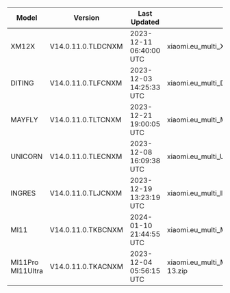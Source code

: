 | Model | Version | Last Updated | File Name | Size | Download Link |
| ---- | ---- | ---- | ---- | ---- | ---- |
| XM12X | V14.0.11.0.TLDCNXM | 2023-12-11 06:40:00 UTC | xiaomi.eu_multi_XM12X_V14.0.11.0.TLDCNXM_v14-13.zip | 4.4 GB | [SourceForge](https://sourceforge.net/projects/xiaomi-eu-multilang-miui-roms/files/xiaomi.eu/MIUI-STABLE-RELEASES/MIUIv14/xiaomi.eu_multi_XM12X_V14.0.11.0.TLDCNXM_v14-13.zip/download) |
| DITING | V14.0.11.0.TLFCNXM | 2023-12-03 14:25:33 UTC | xiaomi.eu_multi_DITING_V14.0.11.0.TLFCNXM_v14-13.zip | 5.2 GB | [SourceForge](https://sourceforge.net/projects/xiaomi-eu-multilang-miui-roms/files/xiaomi.eu/MIUI-STABLE-RELEASES/MIUIv14/xiaomi.eu_multi_DITING_V14.0.11.0.TLFCNXM_v14-13.zip/download) |
| MAYFLY | V14.0.11.0.TLTCNXM | 2023-12-21 19:00:05 UTC | xiaomi.eu_multi_MAYFLY_V14.0.11.0.TLTCNXM_v14-13.zip | 5.2 GB | [SourceForge](https://sourceforge.net/projects/xiaomi-eu-multilang-miui-roms/files/xiaomi.eu/MIUI-STABLE-RELEASES/MIUIv14/xiaomi.eu_multi_MAYFLY_V14.0.11.0.TLTCNXM_v14-13.zip/download) |
| UNICORN | V14.0.11.0.TLECNXM | 2023-12-08 16:09:38 UTC | xiaomi.eu_multi_UNICORN_V14.0.11.0.TLECNXM_v14-13.zip | 5.3 GB | [SourceForge](https://sourceforge.net/projects/xiaomi-eu-multilang-miui-roms/files/xiaomi.eu/MIUI-STABLE-RELEASES/MIUIv14/xiaomi.eu_multi_UNICORN_V14.0.11.0.TLECNXM_v14-13.zip/download) |
| INGRES | V14.0.11.0.TLJCNXM | 2023-12-19 13:23:19 UTC | xiaomi.eu_multi_INGRES_V14.0.11.0.TLJCNXM_v14-13.zip | 5.0 GB | [SourceForge](https://sourceforge.net/projects/xiaomi-eu-multilang-miui-roms/files/xiaomi.eu/MIUI-STABLE-RELEASES/MIUIv14/xiaomi.eu_multi_INGRES_V14.0.11.0.TLJCNXM_v14-13.zip/download) |
| MI11 | V14.0.11.0.TKBCNXM | 2024-01-10 21:44:55 UTC | xiaomi.eu_multi_MI11_V14.0.11.0.TKBCNXM_v14-13.zip | 4.9 GB | [SourceForge](https://sourceforge.net/projects/xiaomi-eu-multilang-miui-roms/files/xiaomi.eu/MIUI-STABLE-RELEASES/MIUIv14/xiaomi.eu_multi_MI11_V14.0.11.0.TKBCNXM_v14-13.zip/download) |
| MI11Pro MI11Ultra | V14.0.11.0.TKACNXM | 2023-12-04 05:56:15 UTC | xiaomi.eu_multi_MI11Pro_MI11Ultra_V14.0.11.0.TKACNXM_v14-13.zip | 5.0 GB | [SourceForge](https://sourceforge.net/projects/xiaomi-eu-multilang-miui-roms/files/xiaomi.eu/MIUI-STABLE-RELEASES/MIUIv14/xiaomi.eu_multi_MI11Pro_MI11Ultra_V14.0.11.0.TKACNXM_v14-13.zip/download) |
